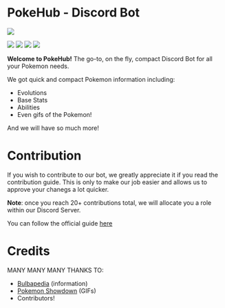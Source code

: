 # PokeHub - Discord Bot

![](https://cdn.discordapp.com/attachments/611564683031216146/622544584144322570/wide_logo.png)

![](https://img.shields.io/github/stars/Strikerrr/PokeHub.svg) ![](https://img.shields.io/github/forks/Strikerrr/PokeHub.svg) ![](https://img.shields.io/github/issues/Strikerrr/PokeHub.svg) ![](https://img.shields.io/github/issues-pr/Strikerrr/PokeHub.svg) 

**Welcome to PokeHub!**
The go-to, on the fly, compact Discord Bot for all your Pokemon needs.

We got quick and compact Pokemon information including:
- Evolutions
- Base Stats
- Abilities
- Even gifs of the Pokemon!

And we will have so much more!


# Contribution

If you wish to contribute to our bot, we greatly appreciate it if you read the contribution guide.
This is only to make our job easier and allows us to approve your chanegs a lot quicker.

**Note**: once you reach 20+ contributions total, we will allocate you a role within our Discord Server.

You can follow the official guide [here](https://github.com/Strikerrr/PokeHub/blob/master/GUIDES/CONTRIBUTION.md)


# Credits

MANY MANY MANY THANKS TO:
- [Bulbapedia](https://bulbapedia.bulbagarden.net/wiki/Main_Page) (information)
- [Pokemon Showdown](https://play.pokemonshowdown.com/) (GIFs)
- Contributors! 

